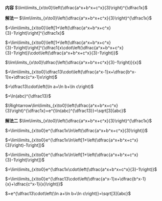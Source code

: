 **内容**
$\lim\limits_{x\to0}\left(\dfrac{a^x+b^x+c^x}{3}\right)^{\dfrac1x}$

**解法一**
$\lim\limits_{x\to0}\left(\dfrac{a^x+b^x+c^x}{3}\right)^{\dfrac1x}$

$=\lim\limits_{x\to0}\left[1+\left(\dfrac{a^x+b^x+c^x}{3}-1\right)\right]^{\dfrac1x}$

$=\lim\limits_{x\to0}\left[1+\left(\dfrac{a^x+b^x+c^x}{3}-1\right)\right]^{\dfrac1{x\cdot\left(\dfrac{a^x+b^x+c^x}{3}-1\right)}\cdot\left(\dfrac{a^x+b^x+c^x}{3}-1\right)}$

$\lim\limits_{x\to0}\dfrac{\left(\dfrac{a^x+b^x+c^x}{3}-1\right)}{x}$

$=\lim\limits_{x\to0}\dfrac13\cdot\left(\dfrac{a^x-1}x+\dfrac{b^x-1}x+\dfrac{c^x-1}x\right)$

$=\dfrac13\cdot\left(\ln a+\ln b+\ln c\right)$

$=\ln(abc)^{\dfrac13}$

$\Rightarrow\lim\limits_{x\to0}\left(\dfrac{a^x+b^x+c^x}{3}\right)^{\dfrac1x}=e^{\ln(abc)^{\dfrac13}}=\sqrt[3]{abc}$

**解法二**
$\lim\limits_{x\to0}\left(\dfrac{a^x+b^x+c^x}{3}\right)^{\dfrac1x}$

$=\lim\limits_{x\to0}e^{\dfrac1x\ln\left(\dfrac{a^x+b^x+c^x}{3}\right)}$

$=\lim\limits_{x\to0}e^{\dfrac1x\ln\left[1+\left(\dfrac{a^x+b^x+c^x}{3}\right)-1\right]}$

$=\lim\limits_{x\to0}e^{\dfrac1x\ln\left[1+\left(\dfrac{a^x+b^x+c^x}{3}-1\right)\right]}$

$=\lim\limits_{x\to0}e^{\dfrac1x\cdot\left(\dfrac{a^x+b^x+c^x}{3}-1\right)}$

$=\lim\limits_{x\to0}e^{\dfrac13\cdot\left(\dfrac{a^x-1}x+\dfrac{b^x-1}{x}+\dfrac{c^x-1}{x}\right)}$

$=e^{\dfrac13\cdot\left(\ln a+\ln b+\ln c\right)}=\sqrt[3]{abc}$

